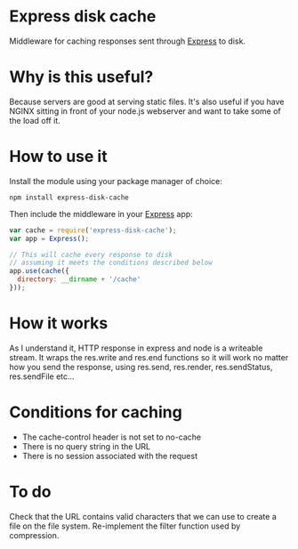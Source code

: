 # Express disk cache

Middleware for caching responses sent through [Express](http://expressjs.com/) to disk.

# Why is this useful?

Because servers are good at serving static files. It's also useful if you have NGINX sitting in front of your node.js webserver and want to take some of the load off it.

# How to use it

Install the module using your package manager of choice:

```
npm install express-disk-cache
```

Then include the middleware in your [Express](http://expressjs.com/) app:

```javascript
var cache = require('express-disk-cache');
var app = Express();

// This will cache every response to disk
// assuming it meets the conditions described below
app.use(cache({
  directory: __dirname + '/cache'
}));
```

# How it works

As I understand it, HTTP response in express and node is a writeable stream. It wraps the res.write and res.end functions so it will work no matter how you send the response, using res.send, res.render, res.sendStatus, res.sendFile etc...

# Conditions for caching

- The cache-control header is not set to no-cache
- There is no query string in the URL
- There is no session associated with the request

# To do

Check that the URL contains valid characters that we can use to create a file on the file system.
Re-implement the filter function used by compression.

